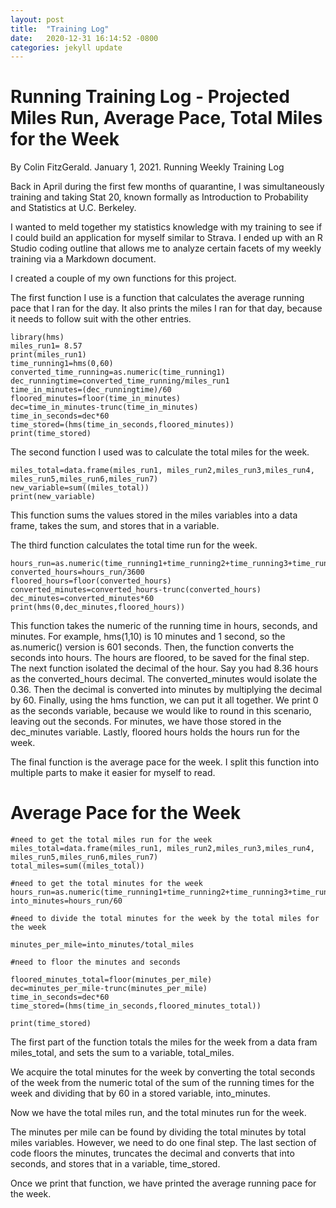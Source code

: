 ```yaml
---
layout: post
title:  "Training Log"
date:   2020-12-31 16:14:52 -0800
categories: jekyll update
---
```


# Running Training Log - Projected Miles Run, Average Pace, Total Miles for the Week

By Colin FitzGerald. January 1, 2021. 
Running Weekly Training Log

Back in April during the first few months of quarantine, I was simultaneously training and taking Stat 20, known formally as Introduction to Probability and Statistics at U.C. Berkeley.

I wanted to meld together my statistics knowledge with my training to see if I could build an application for myself similar to Strava. I ended up with an R Studio coding outline that allows me to analyze certain facets of my weekly training via a Markdown document.


I created a couple of my own functions for this project.


The first function I use is a function that calculates the average running pace that I ran for the day.
It also prints the miles I ran for that day, because it needs to follow suit with the other entries.

```{r}
library(hms)
miles_run1= 8.57
print(miles_run1)
time_running1=hms(0,60)
converted_time_running=as.numeric(time_running1)
dec_runningtime=converted_time_running/miles_run1
time_in_minutes=(dec_runningtime)/60
floored_minutes=floor(time_in_minutes)
dec=time_in_minutes-trunc(time_in_minutes)
time_in_seconds=dec*60
time_stored=(hms(time_in_seconds,floored_minutes))
print(time_stored)
```


The second function I used was to calculate the total miles for the week.

```{r}
miles_total=data.frame(miles_run1, miles_run2,miles_run3,miles_run4, miles_run5,miles_run6,miles_run7)
new_variable=sum((miles_total))
print(new_variable)
```

This function sums the values stored in the miles variables into a data frame, takes the sum, and stores that in a variable.

The third function calculates the total time run for the week.

```{r}
hours_run=as.numeric(time_running1+time_running2+time_running3+time_running4+time_running5+time_running6+time_running7)
converted_hours=hours_run/3600
floored_hours=floor(converted_hours)
converted_minutes=converted_hours-trunc(converted_hours)
dec_minutes=converted_minutes*60
print(hms(0,dec_minutes,floored_hours))
```

This function takes the numeric of the running time in hours, seconds, and minutes.
For example, hms(1,10) is 10 minutes and 1 second, so the as.numeric() version is 601 seconds. Then,
the function converts the seconds into hours. The hours are floored, to be saved for the final step.
The next function isolated the decimal of the hour. Say you had 8.36 hours as the converted_hours decimal.
The converted_minutes would isolate the 0.36.
Then the decimal is converted into minutes by multiplying the decimal by 60. Finally, using the hms function,
we can put it all together. We print 0 as the seconds variable, because we would like to round in this scenario,
leaving out the seconds. For minutes, we have those stored in the dec_minutes variable. Lastly, floored hours
holds the hours run for the week.

The final function is the average pace for the week. I split this function into multiple parts to
make it easier for myself to read.

# Average Pace for the Week

```{r}
#need to get the total miles run for the week
miles_total=data.frame(miles_run1, miles_run2,miles_run3,miles_run4, miles_run5,miles_run6,miles_run7)
total_miles=sum((miles_total))

#need to get the total minutes for the week
hours_run=as.numeric(time_running1+time_running2+time_running3+time_running4+time_running5+time_running6+time_running7)
into_minutes=hours_run/60

#need to divide the total minutes for the week by the total miles for the week

minutes_per_mile=into_minutes/total_miles

#need to floor the minutes and seconds

floored_minutes_total=floor(minutes_per_mile)
dec=minutes_per_mile-trunc(minutes_per_mile)
time_in_seconds=dec*60
time_stored=(hms(time_in_seconds,floored_minutes_total))

print(time_stored)
```

The first part of the function totals the miles for the week from a data fram miles_total, and sets the sum to a variable,
total_miles.

We acquire the total minutes for the week by converting the total seconds of
the week from the numeric total of the sum of the running times for the week
and dividing that by 60 in a stored variable, into_minutes.

Now we have the total miles run, and the total minutes run for the week.

The minutes per mile can be found by dividing the total minutes by total miles variables. However,
we need to do one final step. The last section of code floors the minutes, truncates the decimal and converts that into seconds,
and stores that in a variable, time_stored.

Once we print that function, we have printed the average running pace for the week.
